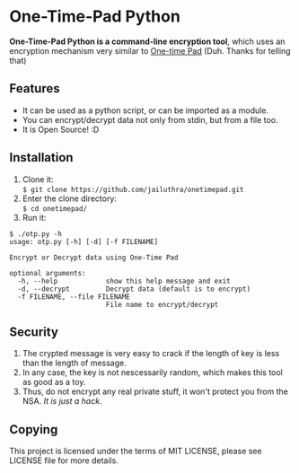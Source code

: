 One-Time-Pad Python
===================

**One-Time-Pad Python is a command-line encryption tool**, which uses an encryption mechanism
very similar to [One-time Pad](https://en.wikipedia.org/wiki/One-time_pad) (Duh. Thanks for telling that)

Features
--------

* It can be used as a python script, or can be imported as a module.
* You can encrypt/decrypt data not only from stdin, but from a file too.
* It is Open Source! :D

Installation
------------

1. Clone it:  
```$ git clone https://github.com/jailuthra/onetimepad.git```
2. Enter the clone directory:  
```$ cd onetimepad/```
3. Run it:
```
$ ./otp.py -h
usage: otp.py [-h] [-d] [-f FILENAME]

Encrypt or Decrypt data using One-Time Pad

optional arguments:
  -h, --help            show this help message and exit
  -d, --decrypt         Decrypt data (default is to encrypt)
  -f FILENAME, --file FILENAME
                        File name to encrypt/decrypt
```

Security
--------

1. The crypted message is very easy to crack if the length of key is less than the length of message.
2. In any case, the key is not nescessarily random, which makes this tool as good as a toy.
3. Thus, do not encrypt any real private stuff, it won't protect you from the NSA. *It is just a hack*.

Copying
-------

This project is licensed under the terms of MIT LICENSE, please see LICENSE file for more details.
